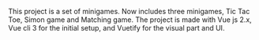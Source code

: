 This project is a set of minigames. Now includes three minigames, Tic Tac Toe, Simon game and Matching game.
The project is made with Vue js 2.x, Vue cli 3 for the initial setup, and Vuetify for the visual part and UI.
